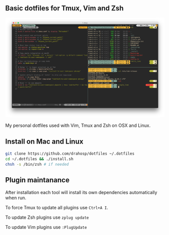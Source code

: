 Basic dotfiles for Tmux, Vim and Zsh
------------------------------------

![Terminal Screenshot](img/terminal.png)

My personal dotfiles used with Vim, Tmux and Zsh on OSX and Linux.

Install on Mac and Linux
------------------------

```bash
git clone https://github.com/drahosp/dotfiles ~/.dotfiles
cd ~/.dotfiles && ./install.sh
chsh -s /bin/zsh # if needed
```

Plugin maintanance
------------------

After installation each tool will install its own dependencies automatically when run.

To force Tmux to update all plugins use `Ctrl+A I`.

To update Zsh plugins use `zplug update`

To update Vim plugins use `:PlugUpdate`
